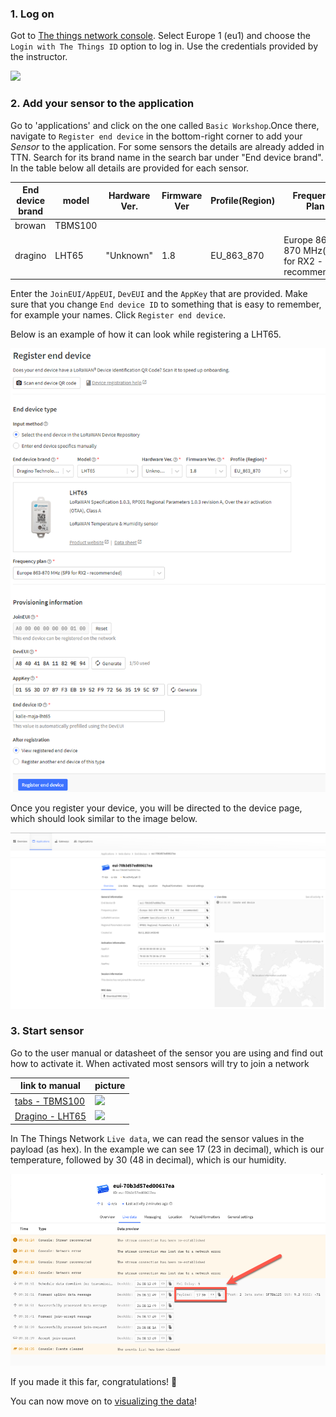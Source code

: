 ### 1. Log on
Got to [The things network console](https://console.cloud.thethings.network/). Select Europe 1 (eu1) and choose the `Login with The Things ID` option to log in. Use the credentials provided by the instructor.

![](https://i.imgur.com/3apo8Cv.png)

### 2. Add your sensor to the application

Go to 'applications' and click on the one called `Basic Workshop`.Once there, navigate to `Register end device` in the bottom-right corner to add your *Sensor* to the application. For some sensors the details are already added in TTN. Search for its brand name in the search bar under "End device brand". In the table below all details are provided for each sensor. 

|End device brand|model|Hardware Ver.| Firmware Ver | Profile(Region)|Frequency Plan|
|------|-----|-------------|--------------|----------------|--------------|
|browan|TBMS100|
|dragino|LHT65|"Unknown"|1.8|EU_863_870|Europe 863-870 MHz(SF9 for RX2 - recommended)|


Enter the `JoinEUI/AppEUI`, `DevEUI` and the `AppKey` that are provided. Make sure that you change `End device ID` to something that is easy to remember, for example your names. Click `Register end device`.

Below is an example of how it can look while registering a LHT65. 

![](images/i42.png)

Once you register your device, you will be directed to the device page, which should look similar to the image below. 

![Alt text](/images/i16.png)

### 3. Start sensor

Go to the user manual or datasheet of the sensor you are using and find out how to activate it. When activated most sensors will try to join a network

|link to manual|picture|
|--------------|-------|
|[tabs - TBMS100](https://iot-shop.de/en/shop/gem-pir-tabs-tbms100-motion-sensor-pir-4362#attr=2496,812,2497,2345,819,824,811,2494,3303,3302,11839,12909,14208,15049,15700,16180,16380,15942,14475)| <img src="https://iot-shop.de/web/image/product.image/87/image_1024/tabs%20Bewegungssensor%20%28PIR%29?unique=df1c903" width="100">|
|[Dragino - LHT65](https://media.distrelec.com/Web/Downloads/_t/ds/113990756_eng_tds.pdf)|<img src="https://media.distrelec.com/Web/WebShopImages/landscape_large/5-/01/Seeed-113990756-30163015-01.jpg" width="100">|

In The Things Network `Live data`, we can read the sensor values in the payload (as hex). In the example we can see 17 (23 in decimal), which is our temperature, followed by 30 (48 in decimal), which is our humidity. 

![Alt text](/images/i20.png)

If you made it this far, congratulations! 🥳 

You can now move on to [visualizing the data](visualize.md)! 